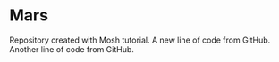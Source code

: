 # Mars
Repository created with Mosh tutorial.
A new line of code from GitHub.
Another line of code from GitHub.
